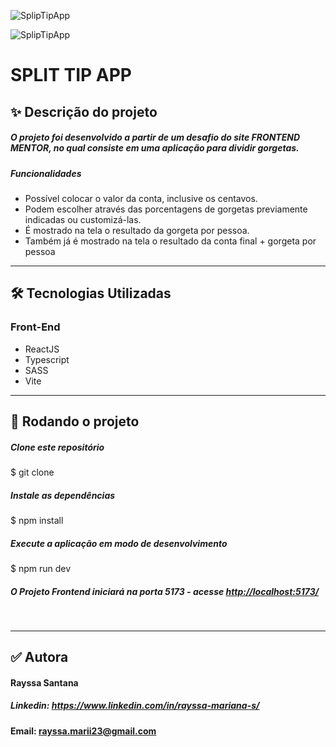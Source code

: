 ![SplipTipApp](./assets/final%20images/split%20tip%20app.png "Spli  Tip App")

![SplipTipApp](./assets/final%20images/split%20app%20working.png "Spli  Tip App")

# SPLIT TIP APP

## ✨ Descrição do projeto

##### O projeto foi desenvolvido a partir de um desafio do site FRONTEND MENTOR, no qual consiste em uma aplicação para dividir gorgetas. 

##### Funcionalidades 
- Possível colocar o valor da conta, inclusive os centavos.
- Podem escolher através das porcentagens de gorgetas previamente indicadas ou customizá-las.
- É mostrado na tela o resultado da gorgeta por pessoa.
- Também já é mostrado na tela o resultado da conta final + gorgeta por pessoa
&nbsp;
________________________________
## 🛠 Tecnologias Utilizadas

### Front-End
- ReactJS
- Typescript
- SASS
- Vite
________________________________
## 🎲 Rodando o projeto
##### Clone este repositório
$ git clone 

##### Instale as dependências
$ npm install

##### Execute a aplicação em modo de desenvolvimento 
$ npm run dev

##### O Projeto Frontend iniciará na porta 5173 - acesse <http://localhost:5173/>
&nbsp;
______________________

## ✅ Autora
#### Rayssa Santana
##### Linkedin: <https://www.linkedin.com/in/rayssa-mariana-s/>
#### Email: rayssa.marii23@gmail.com

